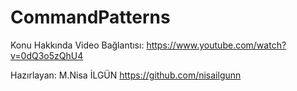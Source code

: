 # CommandPatterns
Konu Hakkında Video Bağlantısı: https://www.youtube.com/watch?v=0dQ3o5zQhU4

Hazırlayan: M.Nisa İLGÜN https://github.com/nisailgunn


